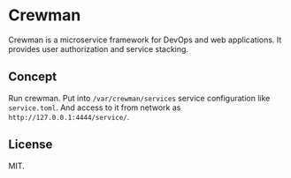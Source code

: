 # Crewman

Crewman is a microservice framework for DevOps and web applications. It provides
user authorization and service stacking.

## Concept

Run crewman. Put into `/var/crewman/services` service configuration like
`service.toml`. And access to it from network as `http://127.0.0.1:4444/service/`.

## License

MIT.
